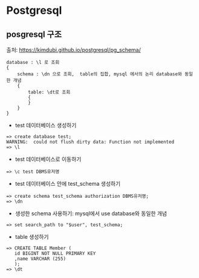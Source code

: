# Postgresql
## posgresql 구조
출처: https://kimdubi.github.io/postgresql/pg_schema/
```
database : \l 로 조회
{
    schema : \dn 으로 조회,  table의 집합, mysql 에서의 논리 database와 동일한 개념 
    {
        table: \dt로 조회
        {
        }
    }
}
```
- test 데이터베이스 생성하기
```
=> create database test;
WARNING:  could not flush dirty data: Function not implemented
=> \l
```

- test 데이터베이스로 이동하기
```
=> \c test DBMS유저명
```

-  test 데이터베이스 안에 test_schema 생성하기
```
=> create schema test_schema authorization DBMS유저명;
=> \dn 
```

- 생성한 schema 사용하기: mysql에서 use database와 동일한 개념
```
=> set search_path to "$user", test_schema;
```

- table 생성하기
```
=> CREATE TABLE Member (
   id BIGINT NOT NULL PRIMARY KEY
   ,name VARCHAR (255)
   );
=> \dt 
```
